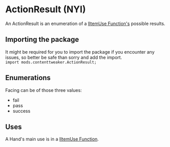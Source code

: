 # ActionResult (NYI)

An ActionResult is an enumeration of a [IItemUse Function's](/Mods/ContentTweaker/Vanilla/Advanced_Functionality/Functions/IItemUse) possible results.

## Importing the package
It might be required for you to import the package if you encounter any issues, so better be safe than sorry and add the import.  
`import mods.contenttweaker.ActionResult;` 

## Enumerations
Facing can be of those three values:

- fail
- pass
- success


## Uses
A Hand's main use is in a [IItemUse Function](/Mods/ContentTweaker/Vanilla/Advanced_Functionality/Functions/IItemUse).  